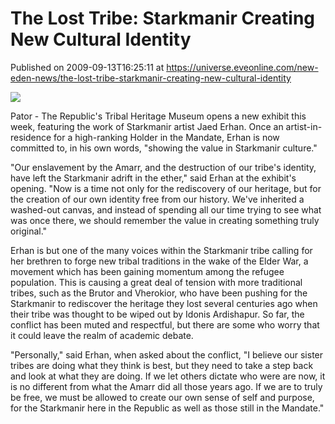 # The Lost Tribe: Starkmanir Creating New Cultural Identity
Published on 2009-09-13T16:25:11 at https://universe.eveonline.com/new-eden-news/the-lost-tribe-starkmanir-creating-new-cultural-identity

![](http://www.eve-mercury.net/images/mercurybanner.png)  
  


Pator - The Republic's Tribal Heritage Museum opens a new exhibit this week, featuring the work of Starkmanir artist Jaed Erhan. Once an artist-in-residence for a high-ranking Holder in the Mandate, Erhan is now committed to, in his own words, "showing the value in Starkmanir culture."

"Our enslavement by the Amarr, and the destruction of our tribe's identity, have left the Starkmanir adrift in the ether," said Erhan at the exhibit's opening. "Now is a time not only for the rediscovery of our heritage, but for the creation of our own identity free from our history. We've inherited a washed-out canvas, and instead of spending all our time trying to see what was once there, we should remember the value in creating something truly original."

Erhan is but one of the many voices within the Starkmanir tribe calling for her brethren to forge new tribal traditions in the wake of the Elder War, a movement which has been gaining momentum among the refugee population. This is causing a great deal of tension with more traditional tribes, such as the Brutor and Vherokior, who have been pushing for the Starkmanir to rediscover the heritage they lost several centuries ago when their tribe was thought to be wiped out by Idonis Ardishapur. So far, the conflict has been muted and respectful, but there are some who worry that it could leave the realm of academic debate.

"Personally," said Erhan, when asked about the conflict, "I believe our sister tribes are doing what they think is best, but they need to take a step back and look at what they are doing. If we let others dictate who were are now, it is no different from what the Amarr did all those years ago. If we are to truly be free, we must be allowed to create our own sense of self and purpose, for the Starkmanir here in the Republic as well as those still in the Mandate."
